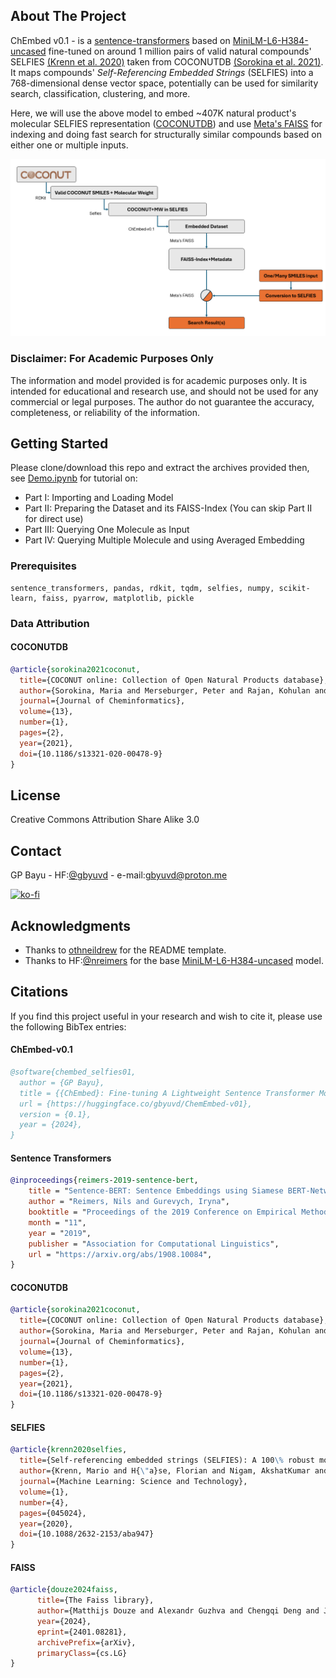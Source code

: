 <!-- ABOUT THE PROJECT -->
## About The Project
ChEmbed v0.1 - is a [sentence-transformers](https://www.SBERT.net) based on [MiniLM-L6-H384-uncased](https://huggingface.co/nreimers/MiniLM-L6-H384-uncased) fine-tuned on around 1 million pairs of valid natural compounds' SELFIES [(Krenn et al. 2020)](https://github.com/aspuru-guzik-group/selfies) taken from COCONUTDB [(Sorokina et al. 2021)](https://coconut.naturalproducts.net/). It maps compounds' *Self-Referencing Embedded Strings* (SELFIES) into a 768-dimensional dense vector space, potentially can be used for similarity search, classification, clustering, and more.

Here, we will use the above model to embed ~407K natural product's molecular SELFIES representation ([COCONUTDB](https://coconut.naturalproducts.net/)) and use [Meta's FAISS](https://github.com/facebookresearch/faiss) for indexing and doing fast search for structurally similar compounds based on either one or multiple inputs.

[![How This WOrks][aboutposter]](https://example.com)

### Disclaimer: For Academic Purposes Only
The information and model provided is for academic purposes only. It is intended for educational and research use, and should not be used for any commercial or legal purposes. The author do not guarantee the accuracy, completeness, or reliability of the information.

<!-- GETTING STARTED -->
## Getting Started
Please clone/download this repo and extract the archives provided then,
see [Demo.ipynb](./Demo.ipynb) for tutorial on:
- Part I: Importing and Loading Model
- Part II: Preparing the Dataset and its FAISS-Index (You can skip Part II for direct use)
- Part III: Querying One Molecule as Input
- Part IV: Querying Multiple Molecule and using Averaged Embedding

### Prerequisites
```
sentence_transformers, pandas, rdkit, tqdm, selfies, numpy, scikit-learn, faiss, pyarrow, matplotlib, pickle
```

### Data Attribution

#### COCONUTDB
```bibtex
@article{sorokina2021coconut,
  title={COCONUT online: Collection of Open Natural Products database},
  author={Sorokina, Maria and Merseburger, Peter and Rajan, Kohulan and Yirik, Mehmet Aziz and Steinbeck, Christoph},
  journal={Journal of Cheminformatics},
  volume={13},
  number={1},
  pages={2},
  year={2021},
  doi={10.1186/s13321-020-00478-9}
}
```

<!-- LICENSE -->
## License
Creative Commons Attribution Share Alike 3.0

<!-- CONTACT -->
## Contact
GP Bayu - HF:[@gbyuvd](https://huggingface.co/gbyuvd) - e-mail:gbyuvd@proton.me

[![ko-fi](https://ko-fi.com/img/githubbutton_sm.svg)](https://ko-fi.com/O4O710GFBZ)

<!-- ACKNOWLEDGMENTS -->
## Acknowledgments
- Thanks to [othneildrew](https://github.com/othneildrew/Best-README-Template/) for the README template.
- Thanks to HF:[@nreimers](huggingface.co/nreimers) for the base [MiniLM-L6-H384-uncased](https://huggingface.co/nreimers/MiniLM-L6-H384-uncased) model.


<!-- Citations -->
## Citations
If you find this project useful in your research and wish to cite it, please use the following BibTex entries:

#### ChEmbed-v0.1
```bibtex
@software{chembed_selfies01,
  author = {GP Bayu},
  title = {{ChEmbed}: Fine-tuning A Lightweight Sentence Transformer Model on Molecular SELFIES},
  url = {https://huggingface.co/gbyuvd/ChemEmbed-v01},
  version = {0.1},
  year = {2024},
}
```

#### Sentence Transformers
```bibtex
@inproceedings{reimers-2019-sentence-bert,
    title = "Sentence-BERT: Sentence Embeddings using Siamese BERT-Networks",
    author = "Reimers, Nils and Gurevych, Iryna",
    booktitle = "Proceedings of the 2019 Conference on Empirical Methods in Natural Language Processing",
    month = "11",
    year = "2019",
    publisher = "Association for Computational Linguistics",
    url = "https://arxiv.org/abs/1908.10084",
}
```

#### COCONUTDB
```bibtex
@article{sorokina2021coconut,
  title={COCONUT online: Collection of Open Natural Products database},
  author={Sorokina, Maria and Merseburger, Peter and Rajan, Kohulan and Yirik, Mehmet Aziz and Steinbeck, Christoph},
  journal={Journal of Cheminformatics},
  volume={13},
  number={1},
  pages={2},
  year={2021},
  doi={10.1186/s13321-020-00478-9}
}
```

#### SELFIES
```bibtex
@article{krenn2020selfies,
  title={Self-referencing embedded strings (SELFIES): A 100\% robust molecular string representation},
  author={Krenn, Mario and H{\"a}se, Florian and Nigam, AkshatKumar and Friederich, Pascal and Aspuru-Guzik, Alan},
  journal={Machine Learning: Science and Technology},
  volume={1},
  number={4},
  pages={045024},
  year={2020},
  doi={10.1088/2632-2153/aba947}
}
```
#### FAISS
```bibtex
@article{douze2024faiss,
      title={The Faiss library},
      author={Matthijs Douze and Alexandr Guzhva and Chengqi Deng and Jeff Johnson and Gergely Szilvasy and Pierre-Emmanuel Mazaré and Maria Lomeli and Lucas Hosseini and Hervé Jégou},
      year={2024},
      eprint={2401.08281},
      archivePrefix={arXiv},
      primaryClass={cs.LG}
}
```


[aboutposter]: images/aboutposter.png
